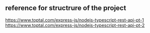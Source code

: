 ## reference for structrure of the project

https://www.toptal.com/express-js/nodejs-typescript-rest-api-pt-1
https://www.toptal.com/express-js/nodejs-typescript-rest-api-pt-2